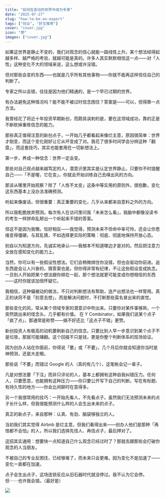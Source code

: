 ```yaml
---
title: "如何在变动的世界中成为专家"
date: "2025-07-27"
slug: "how-to-be-an-expert"
tags: ["创业", "好文推荐"]
cover: "cover.jpg"
icon: "😎"
images: ["cover.jpg"]
---
```

如果这世界是静止不变的，我们对观念的信心就能一路线性上升。某个想法经得起越多样、越严格的考验，就越可能是真的。许多人其实默默相信这一点——对「人性」这种变化不大的领域来说，这么想或许没错。



但对那些会变的东西——也就是几乎所有其他事物——你就不能再这样信任自己的判断了。



专家之所以会错，往往是因为他们精通的，是一个早已过期的世界。



有办法避免这种情况吗？能不能不被过时信念困住？答案是——可以，但得靠一点方法。



我曾经花了将近十年投资早期新创，而颇具讽刺的是，要在这领域成功，靠的正是不断砍掉重练信念的能力。



那些真正值得注意的新创点子，一开始几乎都看起来像烂主意，原因很简单：世界才刚变，而这个变化刚好让它从坏变成了对。我花了很多时间学会分辨这种「翻盘」，而这套技巧，其实也能套用在一切新想法上。



第一步，养成一种信念：世界一定会变。



那些对自己观点越来越笃定的人，潜意识里其实是认定世界静止。只要你不时提醒自己——「不是喔，它在变」，你就会开始训练自己去嗅出风的方向。



那该从哪里开始观察？除了「人性不太变」这条中等实用的原则外，很抱歉，变化这东西基本上没办法准确预测。



听起来像废话，但很重要：真正重要的变化，几乎从来都来自意料之外的方向。



所以我乾脆放弃预测。每次有人在访问里问我「未来怎么看」，我脑中都像没读书的考生一样拼命乱掰出一个听起来不错的答案。



但这不是因为我懒。恰好相反——我觉得，预测未来不但命中率可怜，还会让你思维变得僵硬。与其乱猜，不如选择更实际的策略：彻底、彻底地保持开放心态。



别自以为知道方向，先诚实地承认——我根本不知道哪边才是对的。然后把注意力全放在感知变化的能力上。



当然，你可以有一些假设性想法。它们会稍微绑住你没错，但也会驱动你前进。追东西是会让人兴奋的，猜答案也是。但你得非常有纪律，不让这些假设变成执念。
一旦别人开始把某个想法跟你绑在一起，那个想法就更可能变成你想相信的东西——这时你就该加倍怀疑它。



我相信，这种偏被动的做法，不只对判断想法有帮助，连产出想法也一样管用。真正的诀窍不是「刻意去想」，而是解决问题时，不打断那些莫名冒出来的直觉。



那些变化的风，常从某个领域专家的潜意识中吹出来。只要你对某件事够熟，一个突然跳出来的怪念头，几乎都有价值。
在 Y Combinator，如果我们说某个点子「疯了点」，那通常是称赞——搞不好还比「这点子不错」更赞。



新创投资人有极高的动机要刷新自己的信念。只要比别人早一步意识到某个点子不是垃圾，那就可能赚翻。这个回报不只是钱，更是你整个判断体系的现场验证。



因为创办人站在你面前，你得说「要」或「不要」，几个月后你就会知道你当时是神预测，还是大走眼。



那些说「不要」而错过 Google 的人（真的有几个），这笔帐会记一辈子。



凡是对想法要「下注」而非只评论的人，基本上都拥有这种自我纠错压力。任何人，只要愿意，也能拥有这种压力——你只要公开写下自己的判断。写在有标题、有持久性的地方——你会比闲聊时在意得多。



另一个我很常用的技巧：一开始先看人，不先看点子。虽然我们无法预测未来的点子长什么样，但我很能预测什么样的人会生出未来的点子。



真正的新点子，来自那种：认真、有劲、脑袋够独立的人。



当初我们其实觉得 Airbnb 是烂主意，但我们看得出来——创办人他们是那种「再怪都不会怕」的人，所以我们选择先信人、再信点子，最后押对了。



这招其实通用：想要快一点知道自己什么观念已经过时了？那就去跟那些会打破你观念的人当朋友。



不被自己的专业反困住，已经够难了，而未来只会更难。因为变化不是加速了——变化一直都在加速。



点子会生出点子，这场连锁反应从旧石器时代就没停过。我不认为它会停。
但⋯⋯也许我会错。（最好是）




![](https://prod-files-secure.s3.us-west-2.amazonaws.com/112d0858-5090-4d34-a606-b75eb8d65fd2/46476355-9cf3-4e99-9b7a-3531bc426380/1000202064.png?X-Amz-Algorithm=AWS4-HMAC-SHA256&X-Amz-Content-Sha256=UNSIGNED-PAYLOAD&X-Amz-Credential=ASIAZI2LB4662DFY7F6M%2F20251001%2Fus-west-2%2Fs3%2Faws4_request&X-Amz-Date=20251001T211132Z&X-Amz-Expires=3600&X-Amz-Security-Token=IQoJb3JpZ2luX2VjEIX%2F%2F%2F%2F%2F%2F%2F%2F%2F%2FwEaCXVzLXdlc3QtMiJHMEUCIQDQ%2BvyPMVPSFgFixXHAkXQLmu0aHVsGdzOYKp7IeOlbqgIgINJaGuL4c%2BC92wFn9ff8GukCEMWw4uyCfBVq1xeU3qYq%2FwMIHhAAGgw2Mzc0MjMxODM4MDUiDJjw6TICCeL1BirBmSrcA1J0okoHtfqaE2zZl7eVWHPFW%2FppPnnH66OSx%2BpJlxxB%2F5k6E6bTu9xFtOR6rMDNUFWp0HCr5L9YxO6mPsx3oOjO8AJfN3a3ExgtMnL5ojWJ5P8CZQR2mL5nW%2FG9YQ0yNf6GHFeCP0TBoCqgBhpcBx4%2Bn9zt7AXOZ8T5f0mM6SfyP6mwY85hypuN6g8OwOXPBMK2jkY9T8tUTawKxGc1Z%2Fqk0EeFyz5dFVR0z7dkUQx90D5k5XWjb3YdHj5SXhmViYrlSfFuYPbIhYEUvVr50DX6WDH6UH6CiTRiHdcqaMtwTUcJPq3QBIFxz7j7zC%2BjBaA%2FD%2FY%2B%2BEgxjyQ834xdHCvAqb%2Fp4znaQKupWlPuxwiLt1HCOExVGQr6eFicG6uJM7EL%2FcUUGL%2BWXo6fvMMGohhuzp2c7QpehjyJQk%2FsK%2FCIB368SUAQB4TT4Y4whHHIroeIg3POve6QSkwakIWoucIHd8tnT4cG4XMoMdpmkIr6PplTiGNN301WrebaUQJTIa4h1nWBIxG86qRDtgY1j2DrAgDBVM32TQnNX6seN7N%2Fd9pm1rD9cqGyfeWuHiEeRx9IfrZp4a7qIKroWdINsD3xVYlLzTb9toceMqURXpFChlIgdwHauH4ofSYnMOKs9sYGOqUBmuvcxIqbGW6yF%2FEW3oHbpoRYAuddi6lV5co7gJfvLjqDxAJRYZ9nPQa7M0S2UwHVZocbnOA3Uvmw2uwFVrhwgZR7R5c9GsrBFgLqJ74uhYQq93go%2FG1za%2B8LoTHFmfeLLwWcARIwYAza%2FXvKA6wZd9kNd%2FO3NZcNch62kc05iAFAo7S0NRMsQH41l5y0FzMza6llz4s42Khp4qQbUou5uJWMLu%2FL&X-Amz-Signature=16367e0b3a49f75730198c3eacba26832dd331575d15d422cb6ab4c2a6648803&X-Amz-SignedHeaders=host&x-amz-checksum-mode=ENABLED&x-id=GetObject)

